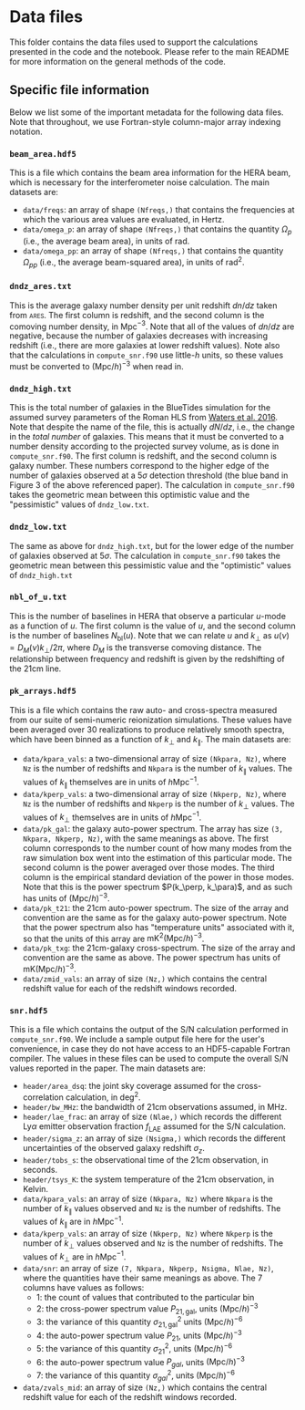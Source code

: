 # Data files
This folder contains the data files used to support the calculations presented
in the code and the notebook. Please refer to the main README for more
information on the general methods of the code.

## Specific file information
Below we list some of the important metadata for the following data files. Note
that throughout, we use Fortran-style column-major array indexing notation.

### `beam_area.hdf5`
This is a file which contains the beam area information for the HERA beam, which
is necessary for the interferometer noise calculation. The main datasets are:
- `data/freqs`: an array of shape `(Nfreqs,)` that contains the frequencies at
  which the various area values are evaluated, in Hertz.
- `data/omega_p`: an array of shape `(Nfreqs,)` that contains the quantity
  $\Omega_p$ (i.e., the average beam area), in units of rad.
- `data/omega_pp`: an array of shape `(Nfreqs,)` that contains the quantity
  $\Omega_{pp}$ (i.e., the average beam-squared area), in units of rad$^2$.

### `dndz_ares.txt`
This is the average galaxy number density per unit redshift $dn/dz$ taken from
<span style="font-variant:small-caps;">ares</span>. The first column is
redshift, and the second column is the comoving number density, in Mpc$^{-3}$.
Note that all of the values of $dn/dz$ are negative, because the number of
galaxies decreases with increasing redshift (i.e., there are more galaxies at
lower redshift values). Note also that the calculations in `compute_snr.f90` use
little-$h$ units, so these values must be converted to $(\mathrm{Mpc}/h)^{-3}$
when read in.

### `dndz_high.txt`
This is the total number of galaxies in the BlueTides simulation for the assumed
survey parameters of the Roman HLS from [Waters et
al. 2016](https://ui.adsabs.harvard.edu/abs/2016MNRAS.463.3520W/abstract). Note
that despite the name of the file, this is actually $dN/dz$, i.e., the change in
the _total number_ of galaxies. This means that it must be converted to a number
density according to the projected survey volume, as is done in
`compute_snr.f90`.  The first column is redshift, and the second column is
galaxy number. These numbers correspond to the higher edge of the number of
galaxies observed at a 5$\sigma$ detection threshold (the blue band in Figure 3
of the above referenced paper). The calculation in `compute_snr.f90` takes the
geometric mean between this optimistic value and the "pessimistic" values of
`dndz_low.txt`.

### `dndz_low.txt`
The same as above for `dndz_high.txt`, but for the lower edge of the number of
galaxies observed at 5$\sigma$. The calculation in `compute_snr.f90` takes the
geometric mean between this pessimistic value and the "optimistic" values of
`dndz_high.txt`

### `nbl_of_u.txt`
This is the number of baselines in HERA that observe a particular $u$-mode as a
function of $u$. The first column is the value of $u$, and the second column is
the number of baselines $N_\mathrm{bl}(u)$. Note that we can relate $u$ and
$k_\perp$ as $u(\nu) = D_M(\nu) k_\perp / 2\pi$, where $D_M$ is the transverse
comoving distance. The relationship between frequency and redshift is given by
the redshifting of the 21cm line.

### `pk_arrays.hdf5`
This is a file which contains the raw auto- and cross-spectra measured from our
suite of semi-numeric reionization simulations. These values have been averaged
over 30 realizations to produce relatively smooth spectra, which have been
binned as a function of $k_\perp$ and $k_\parallel$. The main datasets are:
- `data/kpara_vals`: a two-dimensional array of size `(Nkpara, Nz)`, where `Nz`
  is the number of redshifts and `Nkpara` is the number of $k_\parallel$
  values. The values of $k_\parallel$ themselves are in units of $h$Mpc$^{-1}$.
- `data/kperp_vals`: a two-dimensional array of size `(Nkperp, Nz)`, where `Nz`
  is the number of redshifts and `Nkperp` is the number of $k_\perp$ values. The
  values of $k_\perp$ themselves are in units of $h$Mpc$^{-1}$.
- `data/pk_gal`: the galaxy auto-power spectrum. The array has size `(3, Nkpara,
  Nkperp, Nz)`, with the same meanings as above. The first column corresponds to
  the number count of how many modes from the raw simulation box went into the
  estimation of this particular mode. The second column is the power averaged
  over those modes. The third column is the empirical standard deviation of the
  power in those modes. Note that this is the power spectrum $P(k_\perp,
  k_\para)$, and as such has units of $(\mathrm{Mpc}/h)^{-3}$.
- `data/pk_t21`: the 21cm auto-power spectrum. The size of the array and
  convention are the same as for the galaxy auto-power spectrum. Note that the
  power spectrum also has "temperature units" associated with it, so that the
  units of this array are $\mathrm{mK}^2 (\mathrm{Mpc}/h)^{-3}$.
- `data/pk_txg`: the 21cm-galaxy cross-spectrum. The size of the array and
  convention are the same as above. The power spectrum has units of $\mathrm{mK}
  (\mathrm{Mpc}/h)^{-3}$.
- `data/zmid_vals`: an array of size `(Nz,)` which contains the central redshift
  value for each of the redshift windows recorded.

### `snr.hdf5`
This is a file which contains the output of the S/N calculation performed in
`compute_snr.f90`. We include a sample output file here for the user's
convenience, in case they do not have access to an HDF5-capable Fortran
compiler. The values in these files can be used to compute the overall S/N
values reported in the paper. The main datasets are:
- `header/area_dsq`: the joint sky coverage assumed for the cross-correlation
  calculation, in deg$^2$.
- `header/bw_MHz`: the bandwidth of 21cm observations assumed, in MHz.
- `header/lae_frac`: an array of size `(Nlae,)` which records the different
  Ly$\alpha$ emitter observation fraction $f_\mathrm{LAE}$ assumed for the S/N
  calculation.
- `header/sigma_z`: an array of size `(Nsigma,)` which records the different
  uncertainties of the observed galaxy redshift $\sigma_z$.
- `header/tobs_s`: the observational time of the 21cm observation, in seconds.
- `header/tsys_K`: the system temperature of the 21cm observation, in Kelvin.
- `data/kpara_vals`: an array of size `(Nkpara, Nz)` where `Nkpara` is the
  number of $k_\parallel$ values observed and `Nz` is the number of redshifts.
  The values of $k_\parallel$ are in $h$Mpc$^{-1}$.
- `data/kperp_vals`: an array of size `(Nkperp, Nz)` where `Nkperp` is the
  number of $k_\perp$ values observed and `Nz` is the number of redshifts.  The
  values of $k_\perp$ are in $h$Mpc$^{-1}$.
- `data/snr`: an array of size `(7, Nkpara, Nkperp, Nsigma, Nlae, Nz)`, where
  the quantities have their same meanings as above. The 7 columns have values
  as follows:
  - 1: the count of values that contributed to the particular bin
  - 2: the cross-power spectrum value $P_{21,\mathrm{gal}}$, units
    $(\mathrm{Mpc}/h)^{-3}$
  - 3: the variance of this quantity $\sigma_{21,\mathrm{gal}}^2$ units
    $(\mathrm{Mpc}/h)^{-6}$
  - 4: the auto-power spectrum value $P_{21}$, units $(\mathrm{Mpc}/h)^{-3}$
  - 5: the variance of this quantity $\sigma_{21}^2$, units
    $(\mathrm{Mpc}/h)^{-6}$
  - 6: the auto-power spectrum value $P_{gal}$, units $(\mathrm{Mpc}/h)^{-3}$
  - 7: the variance of this quantity $\sigma_{gal}^2$, units
    $(\mathrm{Mpc}/h)^{-6}$
- `data/zvals_mid`: an array of size `(Nz,)` which contains the central redshift
  value for each of the redshift windows recorded.
